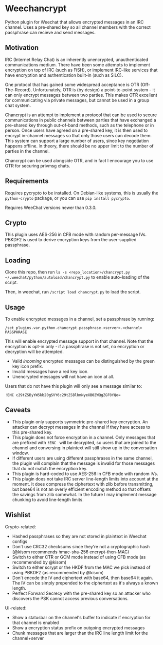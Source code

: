 # Weechancrypt

Python plugin for Weechat that allows encrypted messages in an IRC channel.
Uses a pre-shared key so all channel members with the correct passphrase
can recieve and send messages.

## Motivation

IRC (Internet Relay Chat) is an inherently unencrypted, unauthenticated
communications medium.  There have been some attempts to implement encryption
on top of IRC (such as FiSH), or implement IRC-like services that have
encryption and authentication built-in (such as SILC).

One protocol that has gained some widespread acceptance is OTR (Off-The-Record).
Unfortunately, OTR is (by design) a point-to-point system - it can only encrypt
messages between two parties.  This makes OTR excellent for communicating via
private messages, but cannot be used in a group chat system.

Chancrypt is an attempt to implement a protocol that can be used to secure
communications in public channels between parties that have exchanged a
pre-shared key through out-of-band methods, such as the telephone or in person.
Once users have agreed on a pre-shared key, it is then used to encrypt
in-channel messages so that only those users can decode them.  This system can
support a large number of users, since key negotiation happens offline.  In
theory, there should be no upper limit to the number of parties in
the channel.

Chancrypt can be used alongside OTR, and in fact I encourage you to use OTR for
securing privmsg chats.

## Requirements

Requires pycrypto to be installed.  On Debian-like systems, this is usually the
`python-crypto` package, or you can use `pip install pycrypto`.

Requires WeeChat versions newer than 0.3.0.

## Crypto

This plugin uses AES-256 in CFB mode with random per-message IVs.
PBKDF2 is used to derive encryption keys from the user-supplied passphrase.

## Loading

Clone this repo, then run
`ls -s <repo_location>/chancrypt.py ~/.weechat/python/autoload/chancrypt.py` to
enable auto-loading of the script.

Then, in weechat, run `/script load chancrypt.py` to load the script.

## Usage

To enable encrypted messages in a channel, set a passphrase by running:

```/set plugins.var.python.chancrypt.passphrase.<server>.<channel> PASSPHRASE```

This will enable encrypted message support in that channel.
Note that the encryption is opt-in only - if a passphrase is not set, no encryption
or decryption will be attempted.

- Valid *incoming* encrypted messages can be distinguished by the green key icon prefix.
- Invalid messages have a red key icon.
- Unencrypted messages will not have an icon at all.

Users that do not have this plugin will only see a message similar to:

```!ENC c29tZSByYW5kb20gSVY6c29tZSBlbmNyeXB0ZWQgZGF0YQo=```

## Caveats

- This plugin only supports symmetric pre-shared key encryption.
An attacker can decrypt messages in the channel if they have access to this
pre-shared key.
- This plugin does not force encryption in a channel.
Only messages that are prefixed with `!ENC ` will be decrypted, so users that
are joined to the channel and conversing in plaintext will still show up in the
conversation window.
- If different users are using different passphrases in the same channel,
the plugin will complain that the message is invalid for those messages that do
not match the encryption key.
- This plugin is hard-coded to use AES-256 in CFB mode with random IVs.
- This plugin does not take IRC server line-length limits into account at the
moment.  It does compress the ciphertext with zlib before transmitting, but
base64 is not an overly efficient encoding method so that offsets the savings
from zlib somewhat.  In the future I may implement message chunking to avoid
line-length limits.

## Wishlist
Crypto-related:
- Hashed passphrases so they are not stored in plaintext in Weechat configs
- Don't use CRC32 checksums since they're not a cryptographic hash (@kisom
recommends hmac-sha-256 encrypt-then-MAC)
- Switch to either CTR or GCM mode instead of using CFB mode (as recommended
by @kisom)
- Switch to either scrypt or the HKDF from the MAC we pick instead of using
PBKDF2 (as recommended by @kisom)
- Don't encode the IV and ciphertext with base64, then base64 it again.  The
IV can be simply prepended to the ciphertext as it's always a known length.
- Perfect Forward Secrecy with the pre-shared key so an attacker who discovers
the PSK cannot access previous conversations.

UI-related:
- Show a statusbar on the channel's buffer to indicate if encryption for that
channel is enabled
- Show a encryption status prefix on outgoing encrypted messages
- Chunk messages that are larger than the IRC line length limit for the
channel+server
